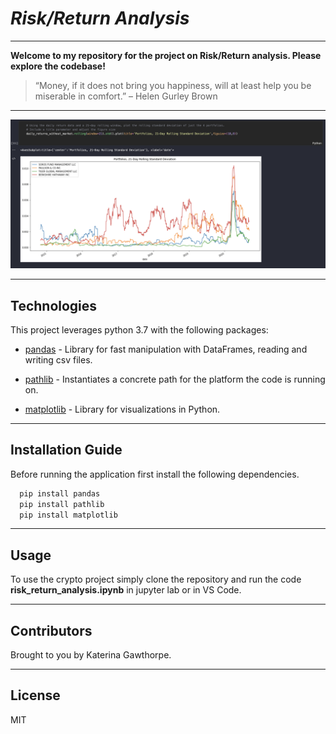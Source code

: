 # *Risk/Return Analysis*
---

**Welcome to my repository for the project on Risk/Return analysis. Please explore the codebase!** <br />

>“Money, if it does not bring you happiness, will at least help you be miserable in comfort.” – Helen Gurley Brown
---

![snippet of our code](Images/code.png)

---

## Technologies

This project leverages python 3.7 with the following packages:

* [pandas](https://pandas.pydata.org) - Library for fast manipulation with DataFrames, reading and writing csv files.

* [pathlib](https://github.com/python/cpython/blob/3.10/Lib/pathlib.py) -  Instantiates a concrete path for the platform the code is running on.

* [matplotlib](https://matplotlib.org) - Library for visualizations in Python.
---

## Installation Guide

Before running the application first install the following dependencies.

```python
  pip install pandas
  pip install pathlib
  pip install matplotlib
```

---

## Usage

To use the crypto project simply clone the repository and run the code **risk_return_analysis.ipynb** in jupyter lab or in VS Code.

---

## Contributors

Brought to you by Katerina Gawthorpe.

---

## License

MIT